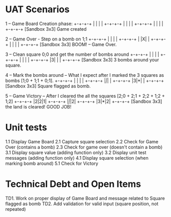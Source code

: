 # UAT Scenarios

1 – Game Board Creation phase:
+-+-+-+ 
| | | | 
+-+-+-+ 
| | | | 
+-+-+-+ 
| | | | 
+-+-+-+
[Sandbox 3x3] Game created

2 – Game Over - Step on a bomb on 1;1
+-+-+-+ 
| | | | 
+-+-+-+ 
| |X| | 
+-+-+-+ 
| | | | 
+-+-+-+
[Sandbox 3x3] BOOM! – Game Over.

3 – Clean square 0;0 and get the number of bombs around
+-+-+-+ 
| | | | 
+-+-+-+ 
| | | | 
+-+-+-+ 
|3| | | 
+-+-+-+
[Sandbox 3x3] 3 bombs around your square.

4 – Mark the bombs around – What I expect after I marked the 3 squares as bombs [1;0 + 1;1 + 0;1].
+-+-+-+ 
| | | | 
+-+-+-+ 
|*|*| | 
+-+-+-+ 
|3|*| | 
+-+-+-+
[Sandbox 3x3] Square flagged as bomb.

5 – Game Victory – After I cleared the all the squares [2;0 + 2;1 + 2;2 + 1;2 + 1;2]
+-+-+-+
|2|2|1|
+-+-+-+
|*|*|2|
+-+-+-+
|3|*|2|
+-+-+-+
[Sandbox 3x3] the land is cleared! GOOD JOB!


# Unit tests

1.1 Display Game Board
2.1 Capture square selection
2.2 Check for Game Over (contains a bomb)
2.3 Check for game over (doesn't contain a bomb)
3.1 Display square value (adding function only)
3.2 Display unit test messages (adding function only)
4.1 Display square selection (when marking bomb around)
5.1 Check for Victory


# Technical Debt and Open Items
TD1. Work on proper display of Game Board and message related to Square flagged as bomb
TD2. Add validation for valid input (square position, not repeated)


